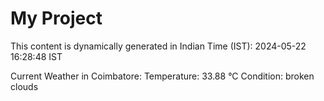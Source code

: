 # My Project

This content is dynamically generated in Indian Time (IST): 2024-05-22 16:28:48 IST


Current Weather in Coimbatore:
Temperature: 33.88 °C
Condition: broken clouds
